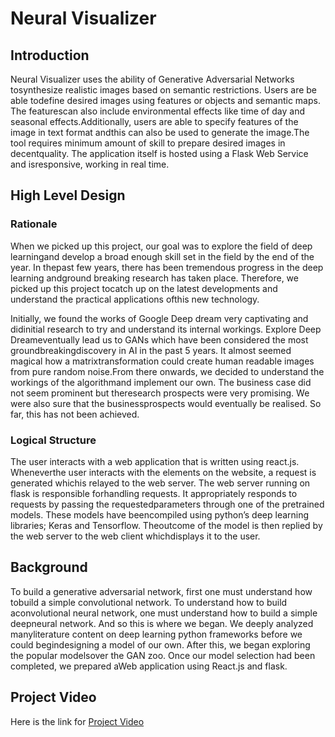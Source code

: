 # Neural Visualizer
## Introduction
Neural Visualizer uses the ability of Generative Adversarial Networks tosynthesize realistic images based on semantic restrictions. Users are be able todefine desired images using features or objects and semantic maps. The featurescan also include environmental effects like time of day and seasonal effects.Additionally, users are able to specify features of the image in text format andthis can also be used to generate the image.The tool requires minimum amount of skill to prepare desired images in decentquality. The application itself is hosted using a Flask Web Service and isresponsive, working in real time.

## High Level Design
### Rationale
When we picked up this project, our goal was to explore the field of deep learningand develop a broad enough skill set in the field by the end of the year. In thepast few years, there has been tremendous progress in the deep learning andground breaking research has taken place. Therefore, we picked up this project tocatch up on the latest developments and understand the practical applications ofthis new technology.

Initially, we found the works of Google Deep dream very captivating and didinitial research to try and understand its internal workings. Explore Deep Dreameventually lead us to GANs which have been considered the most groundbreakingdiscovery in AI in the past 5 years. It almost seemed magical how a matrixtransformation could create human readable images from pure random noise.From there onwards, we decided to understand the workings of the algorithmand implement our own. The business case did not seem prominent but theresearch prospects were very promising. We were also sure that the businessprospects would eventually be realised. So far, this has not been achieved.


### Logical Structure
The user interacts with a web application that is written using react.js. Wheneverthe user interacts with the elements on the website, a request is generated whichis relayed to the web server. The web server running on flask is responsible forhandling requests. It appropriately responds to requests by passing the requestedparameters through one of the pretrained models. These models have beencompiled using python’s deep learning libraries; Keras and Tensorflow. Theoutcome of the model is then replied by the web server to the web client whichdisplays it to the user.

## Background
To build a generative adversarial network, first one must understand how tobuild a simple convolutional network. To understand how to build aconvolutional neural network, one must understand how to build a simple deepneural network. And so this is where we began. We deeply analyzed manyliterature content on deep learning python frameworks before we could begindesigning a model of our own. After this, we began exploring the popular modelsover the GAN zoo. Once our model selection had been completed, we prepared aWeb application using React.js and flask.

## Project Video
Here is the link for [Project Video](https://www.youtube.com/watch?v=9b20yaFiPFM)

